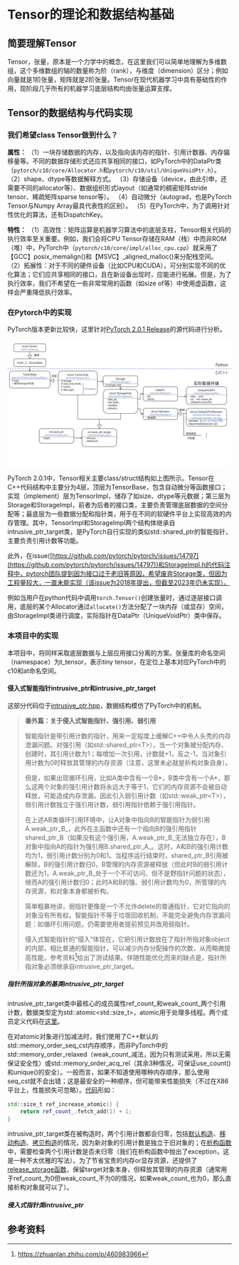 # Tensor的理论和数据结构基础

## 简要理解Tensor

Tensor，张量，原本是一个力学中的概念，在这里我们可以简单地理解为多维数组，这个多维数组的轴的数量称为阶（rank），与维度（dimension）区分；例如向量就是1阶张量，矩阵就是2阶张量。Tensor在现代机器学习中具有基础性的作用，现阶段几乎所有的机器学习底层结构均由张量运算支撑。

## Tensor的数据结构与代码实现

### 我们希望class Tensor做到什么？

**属性：**
（1）一块存储数据的内存，以及指向该内存的指针、引用计数器、内存偏移量等。不同的数据存储形式还应共享相同的接口，如PyTorch中的DataPtr类（`pytorch/c10/core/Allocator.h`和`pytorch/c10/util/UniqueVoidPtr.h`）。
（2）shape、dtype等数据解释方式。
（3）存储设备（device，由此引申，还需要不同的allocator等）、数据组织形式layout（如通常的稠密矩阵stride tensor、稀疏矩阵sparse tensor等）。
（4）自动微分（autograd，也是PyTorch Tensor与Numpy Array最具代表性的区别）。
（5）在PyTorch中，为了调用针对性优化的算法，还有DispatchKey。

**特性：**
（1）高效性：矩阵运算是机器学习算法中的底层支柱，Tensor相关代码的执行效率至关重要。例如，我们会将CPU Tensor存储在RAM（栈）中而非ROM（堆）中，PyTorch中（`pytorch/c10/core/impl/alloc_cpu.cpp`）就采用了【GCC】posix_memalign()和【MSVC】_aligned_malloc()来分配栈空间。
（2）拓展性：对于不同的硬件设备（比如CPU和CUDA），可分别实现不同的优化算法；它们应共享相同的接口，且在新设备出现时，应能进行拓展。但是，为了执行效率，我们不希望在一些非常常用的函数（如size of等）中使用虚函数，这样会严重降低执行效率。

### 在Pytorch中的实现

PyTorch版本更新比较快，这里针对[PyTorch 2.0.1 Release](https://github.com/pytorch/pytorch/releases/tag/v2.0.1)的源代码进行分析。

![PyTorch中Tensor的数据结构](../pictures/1.1-PytorchTensorUML.jpg)

PyTorch 2.0.1中，Tensor相关主要class/struct结构如上图所示。Tensor在C++代码结构中主要分为4层，顶层为TensorBase，包含自动微分等函数接口；实现（implement）层为TensorImpl，储存了如size、dtype等元数据；第三层为Storage和StorageImpl，前者为后者的接口类，主要负责管理底层数据的空间分配等；最底层为一些数据分配和指针类，用于在不同的软硬件平台上实现高效的内存管理。其中，TensorImpl和StorageImpl两个结构体继承自intrusive_ptr_target类，是PyTorch自行实现的类似std::shared_ptr的智能指针，主要负责引用计数等功能。

此外，在issue([https://github.com/pytorch/pytorch/issues/14797](https://github.com/pytorch/pytorch/issues/14797))和StorageImpl.h的代码注释中，pytorch团队提到因为接口过于老旧等原因，希望废弃Storage类，但因为工程量较大，一直未能实现（该issue为2018年提出，但截至2023年仍未实现）。

例如当用户在python代码中调用`torch.Tensor()`创建张量时，通过逐层接口调用，底层的某个Allocator通过`allocate()`方法分配了一块内存（或显存）空间，由StorageImpl类进行调度，实际指针在DataPtr（UniqueVoidPtr）类中保存。

### 本项目中的实现

本项目中，将同样采取底层数据与上层应用接口分离的方案。张量库的命名空间（namespace）为t_tensor，表示tiny tensor，在定位上基本对应PyTorch中的c10和at命名空间。

#### 侵入式智能指针intrusive_ptr和intrusive_ptr_target

这部分代码位于[intrusive_ptr.hpp](../../CppSrc/CppLibraries/Tensor/intrusive_ptr.hpp)，数据结构模仿了PyTorch中的机制。

> **番外篇：关于侵入式智能指针、强引用、弱引用**
>
> 智能指针是带引用计数的指针，用来一定程度上缓解C++中令人头秃的内存泄漏问题。对强引用（如std::shared_ptr\<T\>），当一个对象被分配内存、创建时，其引用计数为1；每增加一次引用，计数就+1，反之-1，当对象引用计数为0时释放其管理的内存资源（注意，这里未必就是析构对象自身）。
>
> 但是，如果出现循环引用，比如A类中含有一个B\*，B类中含有一个A\*，那么这两个对象的强引用计数将永远大于等于1，它们的内存资源不会被自动释放，可能造成内存泄漏。因此引入弱引用计数（如std::weak_ptr\<T\>），弱引用计数独立于强引用计数，弱引用指针依赖于强引用指针。
>
> 在上述AB类循环引用环境中，让A对象中指向B的智能指针为弱引用A.weak\_ptr\_B\_，此外在主函数中还有一个指向B的强引用指针shared\_ptr\_B（如果没有这个强引用，A.weak\_ptr\_B\_无法独立存在），B对象中指向A的指针为强引用B.shared\_ptr\_A\_。这时，A和B的强引用计数均为1，弱引用计数分别为0和1。当程序运行结束时，shared\_ptr\_B引用被解除，B的强引用计数归0，B管理的内存资源被释放（但此时B的弱引用计数还为1，A.weak\_ptr\_B\_处于一个不可访问、但不是野指针问题的状态），继而A的强引用计数归0；此时A和B的强、弱引用计数均为0，所管理的内存资源，和对象本身都被析构。
>
> 简单粗暴地讲，弱指针更像是一个不允许delete的普通指针，它对它指向的对象没有所有权。智能指针不等于垃圾回收机制，不能完全避免内存泄漏问题：如循环引用问题，仍需要使用者提前预见并改用弱指针。
>
> 侵入式智能指针的“侵入”体现在，它把引用计数放在了指针所指对象object的内部，相比普通的智能指针，可以减少内存分配操作的次数，从而略微提高性能，参考资料[^1]给出了测试结果。伴随性能优化而来的缺点是，指针所指对象必须继承自intrusive_ptr_target。

##### 指针所指对象的基类intrusive_ptr_target

intrusive_ptr_target类中最核心的成员属性ref\_count\_和weak\_count\_两个引用计数，数据类型定为std::atomic\<std\:\:size_t\>，atomic用于处理多线程。两个成员定义代码在[这里](https://github.com/Side-Stick/TinyTorch/blob/44bac3528dc2cdc7c9849a5eb00145e21b25f987/CppSrc/CppLibraries/Tensor/intrusive_ptr.hpp#L11)。

在对atomic对象进行加减法时，我们使用了C++默认的std::memory_order_seq_cst内存顺序，而非PyTorch中的std::memory_order_relaxed（weak\_count\_减法，因为只有测试采用，所以无需保证安全性）或std::memory_order_acq_rel（其余3种情况，可保证use_count()和unique()的安全）。一般而言，如果不知道使用哪种内存顺序，那么使用seq_cst就不会出错；这是最安全的一种顺序，但可能带来性能损失（不过在X86平台上，性能损失可忽略）。[代码](https://github.com/Side-Stick/TinyTorch/blob/44bac3528dc2cdc7c9849a5eb00145e21b25f987/CppSrc/CppLibraries/Tensor/intrusive_ptr.hpp#L114C26-L114C26)形如：

```c++
std::size_t ref_increase_atomic() {
    return ref_count_.fetch_add(1) + 1;
}
```

intrusive_ptr_target类在被构造时，两个引用计数都会归零，包括[默认构造](https://github.com/Side-Stick/TinyTorch/blob/44bac3528dc2cdc7c9849a5eb00145e21b25f987/CppSrc/CppLibraries/Tensor/intrusive_ptr.hpp#L20C11-L20C11)、[移动构造](https://github.com/Side-Stick/TinyTorch/blob/44bac3528dc2cdc7c9849a5eb00145e21b25f987/CppSrc/CppLibraries/Tensor/intrusive_ptr.hpp#L25C16-L25C16)、[拷贝构造](https://github.com/Side-Stick/TinyTorch/blob/44bac3528dc2cdc7c9849a5eb00145e21b25f987/CppSrc/CppLibraries/Tensor/intrusive_ptr.hpp#L44)的情况，因为新对象的引用计数是独立于旧对象的；在[析构函数](https://github.com/Side-Stick/TinyTorch/blob/44bac3528dc2cdc7c9849a5eb00145e21b25f987/CppSrc/CppLibraries/Tensor/intrusive_ptr.hpp#L55C19-L55C19)中，需要检查两个引用计数是否未归零（我们在析构函数中抛出了exception，这是一种不太优雅的写法）。为了节省宝贵的内存or显存资源，还提供了[release_storage函数](https://github.com/Side-Stick/TinyTorch/blob/44bac3528dc2cdc7c9849a5eb00145e21b25f987/CppSrc/CppLibraries/Tensor/intrusive_ptr.hpp#L156C38-L156C38)，保留target对象本身，但释放其管理的内存资源（通常用于ref\_count\_为0但weak\_count\_不为0的情况，如果weak\_count\_也为0，那么直接析构对象就可以了）。

##### 侵入式指针类intrusive_ptr



## 参考资料

[^1]: https://zhuanlan.zhihu.com/p/460983966
